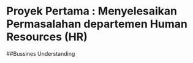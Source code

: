 # Proyek Pertama : Menyelesaikan Permasalahan departemen Human Resources (HR)

##Bussines Understanding

